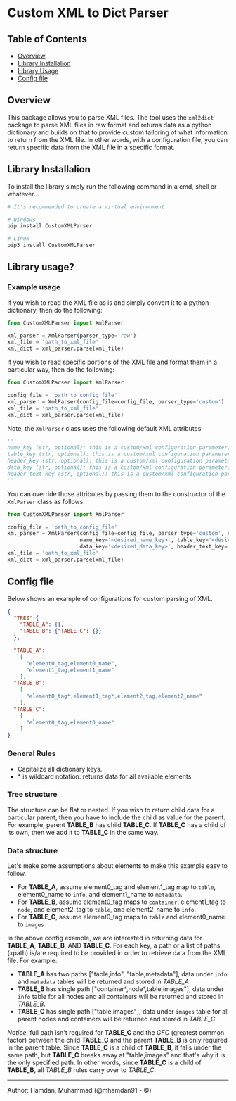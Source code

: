 Custom XML to Dict Parser
==============================
## Table of Contents

 * [Overview](#overview)
 * [Library Installalion](#library-installalion)
 * [Library Usage](#library-usage)
 * [Config file](#config-file)


## Overview
This package allows you to parse XML files. The tool uses the `xml2dict` package to parse XML files in raw format and returns data as a python dictionary and builds on that to provide custom tailoring of what information to return from the XML file. In other words, with a configuration file, you can return specific data from the XML file in a specific format.

## Library Installalion
To install the library simply run the following command in a cmd, shell or whatever...

```bash
# It's recommended to create a virtual environment

# Windows
pip install CustomXMLParser

# Linux
pip3 install CustomXMLParser
```

## Library usage?

### Example usage
If you wish to read the XML file as is and simply convert it to a python dictionary, then do the following:
```python
from CustomXMLParser import XmlParser

xml_parser = XmlParser(parser_type='raw')
xml_file = 'path_to_xml_file'
xml_dict = xml_parser.parse(xml_file)
```

If you wish to read specific portions of the XML file and format them in a particular way, then do the following:
```python
from CustomXMLParser import XmlParser

config_file = 'path_to_config_file'
xml_parser = XmlParser(config_file=config_file, parser_type='custom')
xml_file = 'path_to_xml_file'
xml_dict = xml_parser.parse(xml_file)
```

Note, the `XmlParser` class uses the following default XML attributes

```python
'''
name_key (str, optional): this is a custom/xml configuration parameter, and it is the name of primary tag. Defaults to "@name".
table_key (str, optional): this is a custom/xml configuration parameter, and it is the table identifier. Defaults to "th".
header_key (str, optional): this is a custom/xml configuration parameter, and it is the header identifier. Defaults to 'header'.
data_key (str, optional): this is a custom/xml configuration parameter, and it is the data identifier. Defaults to "rows".
header_text_key (str, optional): this is a custom/xml configuration parameter, and it is the table's key identifier. Defaults to "#text".
'''
```

You can override those attributes by passing them to the constructor of the `XmlParser` class as follows:

```python
from CustomXMLParser import XmlParser

config_file = 'path_to_config_file'
xml_parser = XmlParser(config_file=config_file, parser_type='custom', encoding='utf-8',
                       name_key='<desired_name_key>', table_key='<desired_table_key>', header_key='<desired_header_keyr>',
                       data_key='<desired_data_key>', header_text_key='<desired_header_text_key>')
xml_file = 'path_to_xml_file'
xml_dict = xml_parser.parse(xml_file)
```

## Config file

Below shows an example of configurations for custom parsing of XML.

```json
{
  "TREE":{
    "TABLE_A": {},
    "TABLE_B": {"TABLE_C": {}}
  },

  "TABLE_A":
    [
      "element0_tag,element0_name",
      "element1_tag,element1_name"
    ],
  "TABLE_B":
    [
      "element0_tag*,element1_tag*,element2_tag,element2_name"
    ],
  "TABLE_C":
    [
      "element0_tag,element0_name"
    ]
}

```

### General Rules
- Capitalize all dictionary keys.
- \* is wildcard notation: returns data for all available elements

### Tree structure
The structure can be flat or nested. If you wish to return child data for a particular parent, then you have to include the child as value for the parent. For example, parent **TABLE_B** has child **TABLE_C**. If **TABLE_C** has a child of its own, then we add it to **TABLE_C** in the same way.

### Data structure
Let's make some assumptions about elements to make this example easy to follow.
- For **TABLE_A**, assume element0_tag and element1_tag map to `table`, element0_name to `info`, and element1_name to `metadata`.
- For **TABLE_B**, assume element0_tag maps to `container`, element1_tag to `node`, and element2_tag to `table`, and element2_name to `info`.
- For **TABLE_C**, assume element0_tag maps to `table` and element0_name to `images`

In the above config example, we are interested in returning data for **TABLE_A**, **TABLE_B**, AND **TABLE_C**.
For each key, a path or a list of paths (xpath) is/are required to be provided in order to retrieve data from the XML file. For example:
- **TABLE_A** has two paths ["table,info", "table,metadata"], data under `info` and `metadata` tables will be returned and stored in *TABLE_A*
- **TABLE_B** has single path ["container*,node*,table,images"], data under `info` table for all nodes and all containers will be returned and stored in *TABLE_B*.
- **TABLE_C** has single path ["table,images"], data under `images` table for all parent nodes and containers will be returned and stored in *TABLE_C*. 

*Notice*, full path isn't required for **TABLE_C** and the *GFC* (greatest common factor) between the child **TABLE_C** and the parent **TABLE_B** is only required in the parent table. Since **TABLE_C** is a child of **TABLE_B**, it falls under the same path, but **TABLE_C** breaks away at "table,images" and that's why it is the only specified path. In other words, since **TABLE_C** is a child of **TABLE_B**, all *TABLE_B* rules carry over to *TABLE_C*. 

----------------------------------------
Author: Hamdan, Muhammad (@mhamdan91 - ©)
